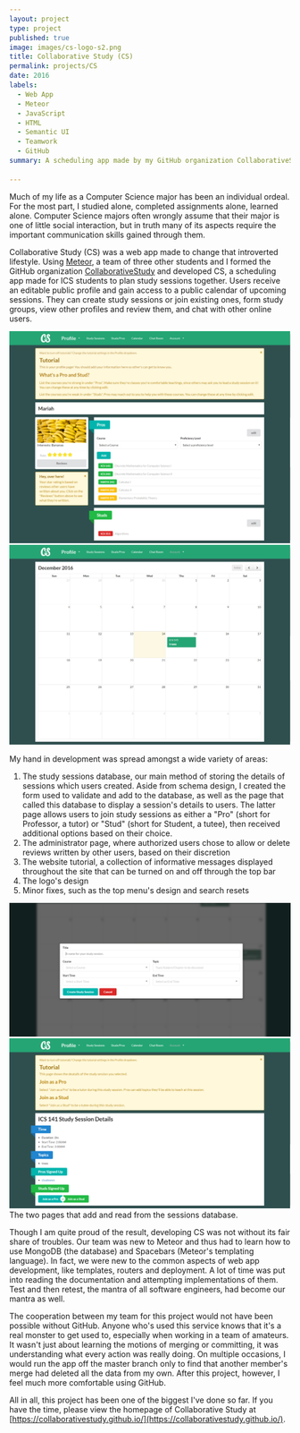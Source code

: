 ```yaml
---
layout: project
type: project
published: true
image: images/cs-logo-s2.png
title: Collaborative Study (CS)
permalink: projects/CS
date: 2016
labels:
  - Web App
  - Meteor
  - JavaScript
  - HTML
  - Semantic UI
  - Teamwork
  - GitHub
summary: A scheduling app made by my GitHub organization CollaborativeStudy as a project for software engineering.

---
```


Much of my life as a Computer Science major has been an individual ordeal. For the most part, I studied alone, completed assignments alone, learned alone. Computer Science majors often wrongly assume that their major is one of little social interaction, but in truth many of its aspects require the important communication skills gained through them.

Collaborative Study (CS) was a web app made to change that introverted lifestyle. Using [Meteor](https://www.meteor.com/), a team of three other students and I formed the GitHub organization [CollaborativeStudy](https://collaborativestudy.github.io/) and developed CS, a scheduling app made for ICS students to plan study sessions together. Users receive an editable public profile and gain access to a public calendar of upcoming sessions. They can create study sessions or join existing ones, form study groups, view other profiles and review them, and chat with other online users.

<div class="ui small images">
  <img class="ui image" src="../images/cs-profile.png">
  <img class="ui image" src="../images/cs-my-calendar.png">
</div>

My hand in development was spread amongst a wide variety of areas:
1. The study sessions database, our main method of storing the details of sessions which users created. Aside from schema design, I created the form used to validate and add to the database, as well as the page that called this database to display a session's details to users. The latter page allows users to join study sessions as either a "Pro" (short for Professor, a tutor) or "Stud" (short for Student, a tutee), then received additional options based on their choice.
2. The administrator page, where authorized users chose to allow or delete reviews written by other users, based on their discretion
3. The website tutorial, a collection of informative messages displayed throughout the site that can be turned on and off through the top bar
4. The logo's design
5. Minor fixes, such as the top menu's design and search resets

<div class="ui big images">
  <img class="ui image" src="../images/cs-create-study-session.png">
  <img class="ui image" src="../images/cs-study-session-details.png">
</div>
The two pages that add and read from the sessions database.

Though I am quite proud of the result, developing CS was not without its fair share of troubles. Our team was new to Meteor and thus had to learn how to use MongoDB (the database) and Spacebars (Meteor's templating language). In fact, we were new to the common aspects of web app development, like templates, routers and deployment. A lot of time was put into reading the documentation and attempting implementations of them. Test and then retest, the mantra of all software engineers, had become our mantra as well.

The cooperation between my team for this project would not have been possible without GitHub. Anyone who's used this service knows that it's a real monster to get used to, especially when working in a team of amateurs. It wasn't just about learning the motions of merging or committing, it was understanding what every action was really doing. On multiple occasions, I would run the app off the master branch only to find that another member's merge had deleted all the data from my own. After this project, however, I feel much more comfortable using GitHub.

All in all, this project has been one of the biggest I've done so far. If you have the time, please view the homepage of Collaborative Study at [https://collaborativestudy.github.io/](https://collaborativestudy.github.io/).



